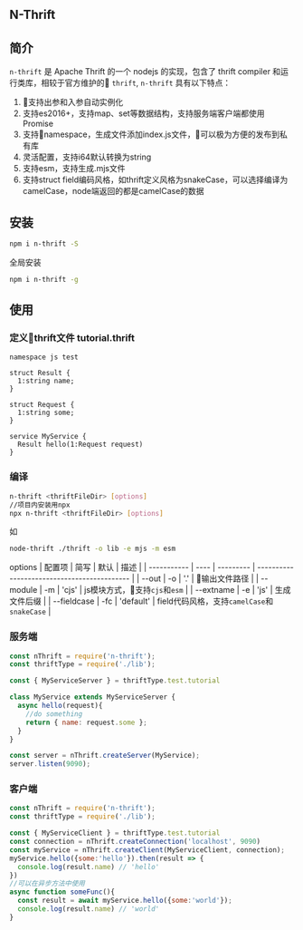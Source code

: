 N-Thrift
---
## 简介
`n-thrift` 是 Apache Thrift 的一个 nodejs 的实现，包含了 thrift compiler 和运行类库，相较于官方维护的 `thrift`, `n-thrift` 具有以下特点：

1. 支持出参和入参自动实例化
2. 支持es2016+，支持map、set等数据结构，支持服务端客户端都使用Promise
3. 支持namespace，生成文件添加index.js文件，可以极为方便的发布到私有库
4. 灵活配置，支持i64默认转换为string
5. 支持esm，支持生成.mjs文件
6. 支持struct field编码风格，如thrift定义风格为snakeCase，可以选择编译为camelCase，node端返回的都是camelCase的数据


## 安装

```bash
npm i n-thrift -S
```
全局安装
```bash
npm i n-thrift -g
```

## 使用

### 定义thrift文件 tutorial.thrift

```thrift
namespace js test

struct Result {
  1:string name;
}

struct Request {
  1:string some;
}

service MyService {
  Result hello(1:Request request)
}

```

### 编译

```bash
n-thrift <thriftFileDir> [options]
//项目内安装用npx
npx n-thrift <thriftFileDir> [options]
```
如
```bash
node-thrift ./thrift -o lib -e mjs -m esm
```
options
| 配置项      | 简写 | 默认      | 描述                                        |
| ----------- | ---- | --------- | ------------------------------------------- |
| --out       | -o   | '.'       | 输出文件路径                               |
| --module    | -m   | 'cjs'     | js模块方式，支持`cjs`和`esm`               |
| --extname   | -e   | 'js'      | 生成文件后缀                                |
| --fieldcase | -fc  | 'default' | field代码风格，支持`camelCase`和`snakeCase` |

### 服务端

```js
const nThrift = require('n-thrift');
const thriftType = require('./lib');

const { MyServiceServer } = thriftType.test.tutorial

class MyService extends MyServiceServer {
  async hello(request){
    //do something
    return { name: request.some };
  }
}

const server = nThrift.createServer(MyService);
server.listen(9090);
```

### 客户端
```js
const nThrift = require('n-thrift');
const thriftType = require('./lib');

const { MyServiceClient } = thriftType.test.tutorial
const connection = nThrift.createConnection('localhost', 9090)
const myService = nThrift.createClient(MyServiceClient, connection);
myService.hello({some:'hello'}).then(result => {
  console.log(result.name) // 'hello'
})
//可以在异步方法中使用
async function someFunc(){
  const result = await myService.hello({some:'world'});
  console.log(result.name) // 'world'
}
```